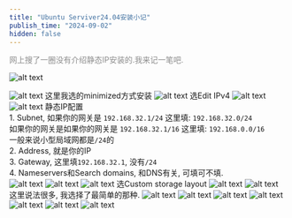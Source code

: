 ```yaml
---
title: "Ubuntu Serviver24.04安装小记"
publish_time: "2024-09-02"
hidden: false
---
```


<p style="color: rgba(127, 127, 127, 0.9);">网上搜了一圈没有介绍静态IP安装的.我来记一笔吧.<p>

![alt text](./index/attachments/image.png)

![alt text](./index/attachments/image-1.png)
这里我选的minimized方式安装
![alt text](./index/attachments/image-2.png)
选Edit IPv4
![alt text](./index/attachments/image-24.png)
![alt text](./index/attachments/image-23.png)
静态IP配置  
    1. Subnet, 如果你的网关是 `192.168.32.1/24` 这里填: `192.168.32.0/24`  
    如果你的网关是如果你的网关是 `192.168.32.1/16` 这里填: `192.168.0.0/16`  
    一般来说小型局域网都是`/24`的  
    2. Address, 就是你的IP  
    3. Gateway, 这里填`192.168.32.1`, 没有`/24`  
    4. Nameservers和Search domains, 和DNS有关, 可填可不填.  
![alt text](./index/attachments/image-21.png)
![alt text](./index/attachments/image-22.png)
![alt text](./index/attachments/image-8.png)
选Custom storage layout
![alt text](./index/attachments/image-9.png)
![alt text](./index/attachments/image-10.png)
这里说法很多, 我选择了最简单的那种.
![alt text](./index/attachments/image-3.png)
![alt text](./index/attachments/image-12.png)
![alt text](./index/attachments/image-13.png)
![alt text](./index/attachments/image-14.png)
![alt text](./index/attachments/image-15.png)
![alt text](./index/attachments/image-16.png)
![alt text](./index/attachments/image-17.png)
